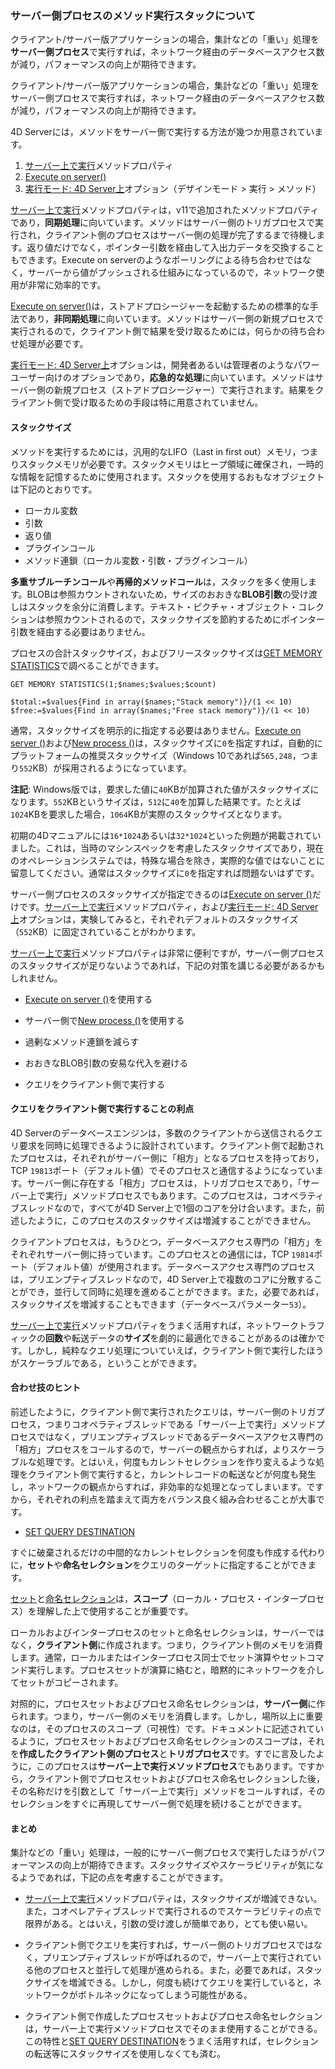 ### サーバー側プロセスのメソッド実行スタックについて

クライアント/サーバー版アプリケーションの場合，集計などの「重い」処理を**サーバー側プロセス**で実行すれば，ネットワーク経由のデータベースアクセス数が減り，パフォーマンスの向上が期待できます。

クライアント/サーバー版アプリケーションの場合，集計などの「重い」処理をサーバー側プロセスで実行すれば，ネットワーク経由のデータベースアクセス数が減り，パフォーマンスの向上が期待できます。

4D Serverには，メソッドをサーバー側で実行する方法が幾つか用意されています。

1. [サーバー上で実行](http://doc.4d.com/4Dv16/4D/16/Execute-on-Server-attribute.300-3047542.ja.html)メソッドプロパティ
1. [Execute on server()](http://doc.4d.com/4Dv16/4D/16.2/Execute-on-server.301-3433448.ja.html)
1. [実行モード: 4D Server上](http://doc.4d.com/4Dv16R4/4D/16-R4/Executing-methods.300-3330269.ja.html)オプション（デザインモード > 実行 > メソッド）

[サーバー上で実行](http://doc.4d.com/4Dv16/4D/16/Execute-on-Server-attribute.300-3047542.ja.html)メソッドプロパティは，v11で追加されたメソッドプロパティであり，**同期処理**に向いています。メソッドはサーバー側のトリガプロセスで実行され，クライアント側のプロセスはサーバー側の処理が完了するまで待機します。返り値だけでなく，ポインター引数を経由して入出力データを交換することもできます。Execute on serverのようなポーリングによる待ち合わせではなく，サーバーから値がプッシュされる仕組みになっているので，ネットワーク使用が非常に効率的です。

[Execute on server()](http://doc.4d.com/4Dv16/4D/16.2/Execute-on-server.301-3433448.ja.html)は，ストアドプロシージャーを起動するための標準的な手法であり，**非同期処理**に向いています。メソッドはサーバー側の新規プロセスで実行されるので，クライアント側で結果を受け取るためには，何らかの待ち合わせ処理が必要です。

[実行モード: 4D Server上](http://doc.4d.com/4Dv16R4/4D/16-R4/Executing-methods.300-3330269.ja.html)オプションは，開発者あるいは管理者のようなパワーユーザー向けのオプションであり，**応急的な処理**に向いています。メソッドはサーバー側の新規プロセス（ストアドプロシージャー）で実行されます。結果をクライアント側で受け取るための手段は特に用意されていません。

#### スタックサイズ

メソッドを実行するためには，汎用的なLIFO（Last in first out）メモリ，つまりスタックメモリが必要です。スタックメモリはヒープ領域に確保され，一時的な情報を記憶するために使用されます。スタックを使用するおもなオブジェクトは下記のとおりです。

* ローカル変数
* 引数
* 返り値
* プラグインコール
* メソッド連鎖（ローカル変数・引数・プラグインコール）

**多重サブルーチンコール**や**再帰的メソッドコール**は，スタックを多く使用します。BLOBは参照カウントされないため，サイズのおおきな**BLOB引数**の受け渡しはスタックを余分に消費します。テキスト・ピクチャ・オブジェクト・コレクションは参照カウントされるので，スタックサイズを節約するためにポインター引数を経由する必要はありません。

プロセスの合計スタックサイズ，およびフリースタックサイズは[GET MEMORY STATISTICS](http://doc.4d.com/4Dv16R4/4D/16-R4/GET-MEMORY-STATISTICS.301-3318258.ja.html)で調べることができます。

```
GET MEMORY STATISTICS(1;$names;$values;$count)

$total:=$values{Find in array($names;"Stack memory")}/(1 << 10)
$free:=$values{Find in array($names;"Free stack memory")}/(1 << 10)
```

通常，スタックサイズを明示的に指定する必要はありません。[Execute on server ()](http://doc.4d.com/4Dv16/4D/16.3/Execute-on-server.301-3651704.ja.html)および[New process ()](http://doc.4d.com/4Dv16/4D/16.3/New-process.301-3651687.ja.html)は，スタックサイズに``0``を指定すれば，自動的にプラットフォームの推奨スタックサイズ（Windows 10であれば``565,248``，つまり``552``KB）が採用されるようになっています。

**注記**: Windows版では，要求した値に``40``KBが加算された値がスタックサイズになります。``552``KBというサイズは，``512``に``40``を加算した結果です。たとえば``1024``KBを要求した場合，``1064``KBが実際のスタックサイズとなります。

初期の4Dマニュアルには``16*1024``あるいは``32*1024``といった例題が掲載されていました。これは，当時のマシンスペックを考慮したスタックサイズであり，現在のオペレーションシステムでは，特殊な場合を除き，実際的な値ではないことに留意してください。通常はスタックサイズに``0``を指定すれば問題ないはずです。

サーバー側プロセスのスタックサイズが指定できるのは[Execute on server ()](http://doc.4d.com/4Dv16/4D/16.3/Execute-on-server.301-3651704.ja.html)だけです。[サーバー上で実行](http://doc.4d.com/4Dv16/4D/16/Execute-on-Server-attribute.300-3047542.ja.html)メソッドプロパティ，および[実行モード: 4D Server上](http://doc.4d.com/4Dv16R4/4D/16-R4/Executing-methods.300-3330269.ja.html)オプションは，実験してみると，それぞれデフォルトのスタックサイズ（``552``KB）に固定されていることがわかります。

[サーバー上で実行](http://doc.4d.com/4Dv16/4D/16/Execute-on-Server-attribute.300-3047542.ja.html)メソッドプロパティは非常に便利ですが，サーバー側プロセスのスタックサイズが足りないようであれば，下記の対策を講じる必要があるかもしれません。

* [Execute on server ()](http://doc.4d.com/4Dv16/4D/16.3/Execute-on-server.301-3651704.ja.html)を使用する

* サーバー側で[New process ()](http://doc.4d.com/4Dv16/4D/16.3/New-process.301-3651687.ja.html)を使用する

* 過剰なメソッド連鎖を減らす

* おおきなBLOB引数の安易な代入を避ける

* クエリをクライアント側で実行する

#### クエリをクライアント側で実行することの利点

4D Serverのデータベースエンジンは，多数のクライアントから送信されるクエリ要求を同時に処理できるように設計されています。クライアント側で起動されたプロセスは，それぞれがサーバー側に「相方」となるプロセスを持っており，TCP ``19813``ポート（デフォルト値）でそのプロセスと通信するようになっています。サーバー側に存在する「相方」プロセスは，トリガプロセスであり，「サーバー上で実行」メソッドプロセスでもあります。このプロセスは，コオペラティブスレッドなので，すべてが4D Server上で1個のコアを分け合います。また，前述したように，このプロセスのスタックサイズは増減することができません。

クライアントプロセスは，もうひとつ，データベースアクセス専門の「相方」をそれぞれサーバー側に持っています。このプロセスとの通信には，TCP ``19814``ポート（デフォルト値）が使用されます。データベースアクセス専門のプロセスは，プリエンプティブスレッドなので，4D Server上で複数のコアに分散することができ，並行して同時に処理を進めることができます。また，必要であれば，スタックサイズを増減することもできます（データベースパラメーター``53``）。

[サーバー上で実行](http://doc.4d.com/4Dv16/4D/16/Execute-on-Server-attribute.300-3047542.ja.html)メソッドプロパティをうまく活用すれば，ネットワークトラフィックの**回数**や転送データの**サイズ**を劇的に最適化できることがあるのは確かです。しかし，純粋なクエリ処理についていえば，クライアント側で実行したほうがスケーラブルである，ということができます。

#### 合わせ技のヒント

前述したように，クライアント側で実行されたクエリは，サーバー側のトリガプロセス，つまりコオペラティブスレッドである「サーバー上で実行」メソッドプロセスではなく，プリエンプティブスレッドであるデータベースアクセス専門の「相方」プロセスをコールするので，サーバーの観点からすれば，よりスケーラブルな処理です。とはいえ，何度もカレントセレクションを作り変えるような処理をクライアント側で実行すると，カレントレコードの転送などが何度も発生し，ネットワークの観点からすれば，非効率的な処理となってしまいます。ですから，それぞれの利点を踏まえて両方をバランス良く組み合わせることが大事です。

* [SET QUERY DESTINATION](http://doc.4d.com/4Dv16/4D/16.3/SET-QUERY-DESTINATION.301-3651871.ja.html)

すぐに破棄されるだけの中間的なカレントセレクションを何度も作成する代わりに，**セット**や**命名セレクション**をクエリのターゲットに指定することができます。

[セット](http://doc.4d.com/4Dv16/4D/16.3/Sets.300-3652423.ja.html)と[命名セレクション](http://doc.4d.com/4Dv16/4D/16.3/Named-Selections.300-3651473.ja.html)は，**スコープ**（ローカル・プロセス・インタープロセス）を理解した上で使用することが重要です。

ローカルおよびインタープロセスのセットと命名セレクションは，サーバーではなく，**クライアント側**に作成されます。つまり，クライアント側のメモリを消費します。通常，ローカルまたはインタープロセス同士でセット演算やセットコマンド実行します。プロセスセットが演算に絡むと，暗黙的にネットワークを介してセットがコピーされます。

対照的に，プロセスセットおよびプロセス命名セレクションは，**サーバー側**に作られます。つまり，サーバー側のメモリを消費します。しかし，場所以上に重要なのは，そのプロセスのスコープ（可視性）です。ドキュメントに記述されているように，プロセスセットおよびプロセス命名セレクションのスコープは，それを**作成したクライアント側のプロセス**と**トリガプロセス**です。すでに言及したように，このプロセスは**サーバー上で実行メソッドプロセス**でもあります。ですから，クライアント側でプロセスセットおよびプロセス命名セレクションした後，その名称だけを引数として「サーバー上で実行」メソッドをコールすれば，そのセレクションをすぐに再現してサーバー側で処理を続けることができます。

#### まとめ

集計などの「重い」処理は，一般的にサーバー側プロセスで実行したほうがパフォーマンスの向上が期待できます。スタックサイズやスケーラビリティが気になるようであれば，下記の点を考慮することができます。

* [サーバー上で実行](http://doc.4d.com/4Dv16/4D/16/Execute-on-Server-attribute.300-3047542.ja.html)メソッドプロパティは，スタックサイズが増減できない。また，コオペレアティブスレッドで実行されるのでスケーラビリティの点で限界がある。とはいえ，引数の受け渡しが簡単であり，とても使い易い。

* クライアント側でクエリを実行すれば，サーバー側のトリガプロセスではなく，プリエンプティブスレッドが呼ばれるので，サーバー上で実行されている他のプロセスと並行して処理が進められる。また，必要であれば，スタックサイズを増減できる。しかし，何度も続けてクエリを実行していると，ネットワークがボトルネックになってしまう可能性がある。

* クライアント側で作成したプロセスセットおよびプロセス命名セレクションは，サーバー上で実行メソッドプロセスでそのまま使用することができる。この特性と[SET QUERY DESTINATION](http://doc.4d.com/4Dv16/4D/16.3/SET-QUERY-DESTINATION.301-3651871.ja.html)をうまく活用すれば，セレクションの転送等にスタックサイズを使用しなくても済む。
